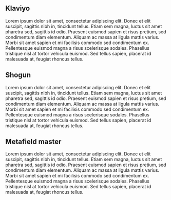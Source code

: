 ## Klaviyo

Lorem ipsum dolor sit amet, consectetur adipiscing elit. Donec et elit suscipit, sagittis nibh in, tincidunt tellus. Etiam sem magna, luctus sit amet pharetra sed, sagittis id odio. Praesent euismod sapien et risus pretium, sed condimentum diam elementum. Aliquam ac massa at ligula mattis varius. Morbi sit amet sapien et mi facilisis commodo sed condimentum ex. Pellentesque euismod magna a risus scelerisque sodales. Phasellus tristique nisl at tortor vehicula euismod. Sed tellus sapien, placerat id malesuada at, feugiat rhoncus tellus.


## Shogun

Lorem ipsum dolor sit amet, consectetur adipiscing elit. Donec et elit suscipit, sagittis nibh in, tincidunt tellus. Etiam sem magna, luctus sit amet pharetra sed, sagittis id odio. Praesent euismod sapien et risus pretium, sed condimentum diam elementum. Aliquam ac massa at ligula mattis varius. Morbi sit amet sapien et mi facilisis commodo sed condimentum ex. Pellentesque euismod magna a risus scelerisque sodales. Phasellus tristique nisl at tortor vehicula euismod. Sed tellus sapien, placerat id malesuada at, feugiat rhoncus tellus.


## Metafield master

Lorem ipsum dolor sit amet, consectetur adipiscing elit. Donec et elit suscipit, sagittis nibh in, tincidunt tellus. Etiam sem magna, luctus sit amet pharetra sed, sagittis id odio. Praesent euismod sapien et risus pretium, sed condimentum diam elementum. Aliquam ac massa at ligula mattis varius. Morbi sit amet sapien et mi facilisis commodo sed condimentum ex. Pellentesque euismod magna a risus scelerisque sodales. Phasellus tristique nisl at tortor vehicula euismod. Sed tellus sapien, placerat id malesuada at, feugiat rhoncus tellus.


